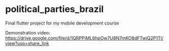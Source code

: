 # political_parties_brazil

Final flutter project for my mobile development course

Demonstration video:
https://drive.google.com/file/d/1QRPPiML6hpOw7U8N7mKO8dFTwjQ2P1Tl/view?usp=share_link
